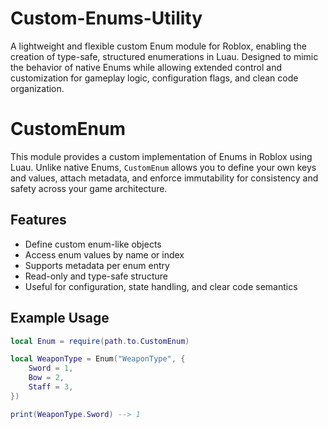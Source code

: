# Custom-Enums-Utility
A lightweight and flexible custom Enum module for Roblox, enabling the creation of type-safe, structured enumerations in Luau. Designed to mimic the behavior of native Enums while allowing extended control and customization for gameplay logic, configuration flags, and clean code organization.

# CustomEnum

This module provides a custom implementation of Enums in Roblox using Luau. Unlike native Enums, `CustomEnum` allows you to define your own keys and values, attach metadata, and enforce immutability for consistency and safety across your game architecture.

## Features
- Define custom enum-like objects
- Access enum values by name or index
- Supports metadata per enum entry
- Read-only and type-safe structure
- Useful for configuration, state handling, and clear code semantics

## Example Usage
```lua
local Enum = require(path.to.CustomEnum)

local WeaponType = Enum("WeaponType", {
    Sword = 1,
    Bow = 2,
    Staff = 3,
})

print(WeaponType.Sword) --> 1
